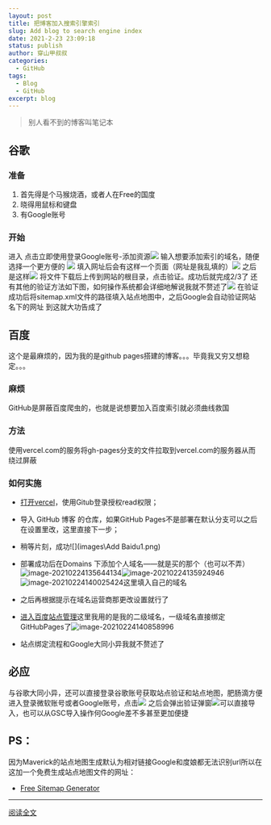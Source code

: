 ```yaml
---
layout: post
title: 把博客加入搜索引擎索引
slug: Add blog to search engine index
date: 2021-2-23 23:09:18
status: publish
author: 穿山甲叔叔
categories: 
  - GitHub
tags:
  - Blog
  - GitHub
excerpt: blog
---
```




> 别人看不到的博客叫笔记本
## 谷歌
### 准备
1. 首先得是个马猴烧酒，或者人在Free的国度
2. 晓得用鼠标和键盘
3. 有Google账号

### 开始
进入
点击立即使用登录Google账号-添加资源![](images\XxLzMQkCBAgQIECAAAECBAgQIECAAAECBAgQIECAAAECBAgsdYGaiUx+NQIECBAgQIAAAQIECBAgQIAAAQIECBAgQIAAAQIECBBYVIGnUYz7fwBC7m+8cDzHZQAAAABJRU5ErkJggg==.jpg)
输入想要添加索引的域名，随便选择一个更方便的
![](images\D7ELEe7DeQtOAAAAAElFTkSuQmCC.jpg)
填入网址后会有这样一个页面（网址是我乱填的）![](images\3.jpg)
之后是这样![](images\5.jpg)
将文件下载后上传到网站的根目录，点击验证。成功后就完成2/3了
还有其他的验证方法如下图，如何操作系统都会详细地解说我就不赘述了![](images\6.jpg)
在验证成功后将sitemap.xml文件的路径填入站点地图中，之后Google会自动验证网站名下的网址
到这就大功告成了

## 百度
这个是最麻烦的，因为我的是github pages搭建的博客。。。毕竟我又穷又想稳定。。。
### 麻烦
GitHub是屏蔽百度爬虫的，也就是说想要加入百度索引就必须曲线救国
### 方法
使用vercel.com的服务将gh-pages分支的文件拉取到vercel.com的服务器从而绕过屏蔽
### 如何实施

- [打开vercel](https://vercel.com/)，使用Gitub登录授权read权限；
- 导入 GitHub 博客 的仓库，如果GitHub Pages不是部署在默认分支可以之后在设置里改，这里直接下一步；

- 稍等片刻，成功![](images\Add Baidu1.png)

- 部署成功后在Domains 下添加个人域名——就是买的那个（也可以不弄）![image-20210224135644134](images\image-20210224135644134.png)![image-20210224135924946](images\image-20210224135924946.png)![image-20210224140025424](images\image-20210224140025424.png)这里填入自己的域名

- 之后再根据提示在域名运营商那更改设置就行了

- [进入百度站点管理](https://ziyuan.baidu.com/site/index#/)这里我用的是我的二级域名，一级域名直接绑定GitHubPages了![image-20210224140858996](images\image-20210224140858996.png)

- 站点绑定流程和Google大同小异我就不赘述了

  



## 必应
与谷歌大同小异，还可以直接登录谷歌账号获取站点验证和站点地图，肥肠滴方便
进入登录微软账号或者Google账号，点击![](images\7.jpg)
之后会弹出验证弹窗![](images\8.jpg)可以直接导入，也可以从GSC导入操作何Google差不多甚至更加便捷

## PS：

因为Maverick的站点地图生成默认为相对链接Google和度娘都无法识别url所以在这加一个免费生成站点地图文件的网址：

- [Free Sitemap Generator](https://www.xml-sitemaps.com/)

  

------

[阅读全文](https://csjss.top/archives/Add%20blog%20to%20search%20engine%20index/)

